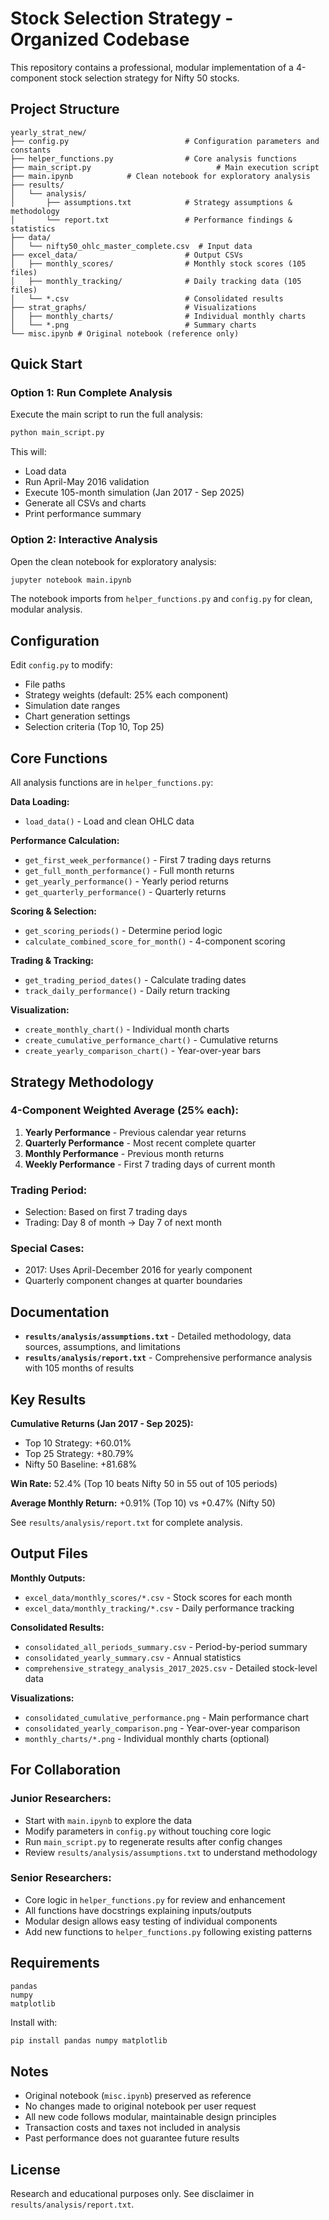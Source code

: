 # Stock Selection Strategy - Organized Codebase

This repository contains a professional, modular implementation of a 4-component stock selection strategy for Nifty 50 stocks.

## Project Structure

```
yearly_strat_new/
├── config.py                          # Configuration parameters and constants
├── helper_functions.py                # Core analysis functions
├── main_script.py                            # Main execution script
├── main.ipynb            # Clean notebook for exploratory analysis
├── results/
│   └── analysis/
│       ├── assumptions.txt            # Strategy assumptions & methodology
│       └── report.txt                 # Performance findings & statistics
├── data/
│   └── nifty50_ohlc_master_complete.csv  # Input data
├── excel_data/                        # Output CSVs
│   ├── monthly_scores/                # Monthly stock scores (105 files)
│   ├── monthly_tracking/              # Daily tracking data (105 files)
│   └── *.csv                          # Consolidated results
├── strat_graphs/                      # Visualizations
│   ├── monthly_charts/                # Individual monthly charts
│   └── *.png                          # Summary charts
└── misc.ipynb # Original notebook (reference only)
```

## Quick Start

### Option 1: Run Complete Analysis

Execute the main script to run the full analysis:

```bash
python main_script.py
```

This will:
- Load data
- Run April-May 2016 validation
- Execute 105-month simulation (Jan 2017 - Sep 2025)
- Generate all CSVs and charts
- Print performance summary

### Option 2: Interactive Analysis

Open the clean notebook for exploratory analysis:

```bash
jupyter notebook main.ipynb
```

The notebook imports from `helper_functions.py` and `config.py` for clean, modular analysis.

## Configuration

Edit `config.py` to modify:
- File paths
- Strategy weights (default: 25% each component)
- Simulation date ranges
- Chart generation settings
- Selection criteria (Top 10, Top 25)

## Core Functions

All analysis functions are in `helper_functions.py`:

**Data Loading:**
- `load_data()` - Load and clean OHLC data

**Performance Calculation:**
- `get_first_week_performance()` - First 7 trading days returns
- `get_full_month_performance()` - Full month returns
- `get_yearly_performance()` - Yearly period returns
- `get_quarterly_performance()` - Quarterly returns

**Scoring & Selection:**
- `get_scoring_periods()` - Determine period logic
- `calculate_combined_score_for_month()` - 4-component scoring

**Trading & Tracking:**
- `get_trading_period_dates()` - Calculate trading dates
- `track_daily_performance()` - Daily return tracking

**Visualization:**
- `create_monthly_chart()` - Individual month charts
- `create_cumulative_performance_chart()` - Cumulative returns
- `create_yearly_comparison_chart()` - Year-over-year bars

## Strategy Methodology

### 4-Component Weighted Average (25% each):

1. **Yearly Performance** - Previous calendar year returns
2. **Quarterly Performance** - Most recent complete quarter
3. **Monthly Performance** - Previous month returns
4. **Weekly Performance** - First 7 trading days of current month

### Trading Period:
- Selection: Based on first 7 trading days
- Trading: Day 8 of month → Day 7 of next month

### Special Cases:
- 2017: Uses April-December 2016 for yearly component
- Quarterly component changes at quarter boundaries

## Documentation

- **`results/analysis/assumptions.txt`** - Detailed methodology, data sources, assumptions, and limitations
- **`results/analysis/report.txt`** - Comprehensive performance analysis with 105 months of results

## Key Results

**Cumulative Returns (Jan 2017 - Sep 2025):**
- Top 10 Strategy: +60.01%
- Top 25 Strategy: +80.79%
- Nifty 50 Baseline: +81.68%

**Win Rate:** 52.4% (Top 10 beats Nifty 50 in 55 out of 105 periods)

**Average Monthly Return:** +0.91% (Top 10) vs +0.47% (Nifty 50)

See `results/analysis/report.txt` for complete analysis.

## Output Files

**Monthly Outputs:**
- `excel_data/monthly_scores/*.csv` - Stock scores for each month
- `excel_data/monthly_tracking/*.csv` - Daily performance tracking

**Consolidated Results:**
- `consolidated_all_periods_summary.csv` - Period-by-period summary
- `consolidated_yearly_summary.csv` - Annual statistics
- `comprehensive_strategy_analysis_2017_2025.csv` - Detailed stock-level data

**Visualizations:**
- `consolidated_cumulative_performance.png` - Main performance chart
- `consolidated_yearly_comparison.png` - Year-over-year comparison
- `monthly_charts/*.png` - Individual monthly charts (optional)

## For Collaboration

### Junior Researchers:
- Start with `main.ipynb` to explore the data
- Modify parameters in `config.py` without touching core logic
- Run `main_script.py` to regenerate results after config changes
- Review `results/analysis/assumptions.txt` to understand methodology

### Senior Researchers:
- Core logic in `helper_functions.py` for review and enhancement
- All functions have docstrings explaining inputs/outputs
- Modular design allows easy testing of individual components
- Add new functions to `helper_functions.py` following existing patterns

## Requirements

```
pandas
numpy
matplotlib
```

Install with:
```bash
pip install pandas numpy matplotlib
```

## Notes

- Original notebook (`misc.ipynb`) preserved as reference
- No changes made to original notebook per user request
- All new code follows modular, maintainable design principles
- Transaction costs and taxes not included in analysis
- Past performance does not guarantee future results

## License

Research and educational purposes only. See disclaimer in `results/analysis/report.txt`.

